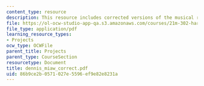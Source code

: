 ```yaml
---
content_type: resource
description: This resource includes corrected versions of the musical rhythms.
file: https://ol-ocw-studio-app-qa.s3.amazonaws.com/courses/21m-302-harmony-and-counterpoint-ii-spring-2005/86b9ce2b0571027e5596ef9e82e8231a_dennis_miaw_correct.pdf
file_type: application/pdf
learning_resource_types:
- Projects
ocw_type: OCWFile
parent_title: Projects
parent_type: CourseSection
resourcetype: Document
title: dennis_miaw_correct.pdf
uid: 86b9ce2b-0571-027e-5596-ef9e82e8231a
---
```

